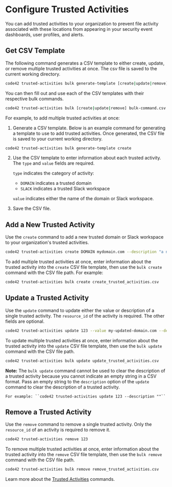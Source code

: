 # Configure Trusted Activities

You can add trusted activities to your organization to prevent file activity associated with these locations from appearing in your security event dashboards, user profiles, and alerts.

## Get CSV Template

The following command generates a CSV template to either create, update, or remove multiple trusted activities at once.  The csv file is saved to the current working directory.
```bash
code42 trusted-activities bulk generate-template [create|update|remove]
```

You can then fill out and use each of the CSV templates with their respective bulk commands.
```bash
code42 trusted-activities bulk [create|update|remove] bulk-command.csv
```


For example, to add multiple trusted activities at once:

1. Generate a CSV template. Below is an example command for generating a template to use to add trusted activities. Once generated, the CSV file is saved to your current working directory.

```bash
code42 trusted-activities bulk generate-template create
```

2. Use the CSV template to enter information about each trusted activity.
   The `type` and `value` fields are required. 
   
   `type` indicates the category of activity: 
   - `DOMAIN` indicates a trusted domain
   - `SLACK` indicates a trusted Slack workspace
   
   `value` indicates either the name of the domain or Slack workspace.

3. Save the CSV file.

## Add a New Trusted Activity

Use the `create` command to add a new trusted domain or Slack workspace to your organization's trusted activities.
```bash
code42 trusted-activities create DOMAIN mydomain.com --description "a new trusted activity"
```

To add multiple trusted activities at once, enter information about the trusted activity into the `create` CSV file template, then use the `bulk create` command with the CSV file path. For example:

```bash
code42 trusted-activities bulk create create_trusted_activities.csv
```

## Update a Trusted Activity

Use the `update` command to update either the value or description of a single trusted activity. The `resource_id` of the activity is required.  The other fields are optional.

```bash
code42 trusted-activities update 123 --value my-updated-domain.com --description "an updated trusted activity"
```

To update multiple trusted activities at once, enter information about the trusted activity into the `update` CSV file template, then use the `bulk update` command with the CSV file path.

```bash
code42 trusted-activities bulk update update_trusted_activities.csv
```


**Note:** 
    The ``bulk update`` command cannot be used to clear the description of a trusted activity because you cannot indicate an empty string in a CSV format.
    Pass an empty string to the ``description`` option of the ``update`` command to clear the description of a trusted activity.

    For example: ``code42 trusted-activities update 123 --description ""``


## Remove a Trusted Activity

Use the `remove` command to remove a single trusted activity.  Only the `resource_id` of an activity is required to remove it.

```bash
code42 trusted-activities remove 123
```

To remove multiple trusted activities at once, enter information about the trusted activity into the `remove` CSV file template, then use the `bulk remove` command with the CSV file path.

```bash
code42 trusted-activities bulk remove remove_trusted_activities.csv
```

Learn more about the [Trusted Activities](../commands/trustedactivities.md) commands.
